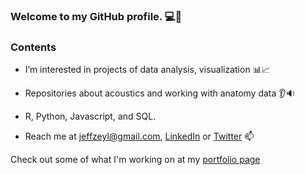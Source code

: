 ### Welcome to my GitHub profile. :computer::wave:

### Contents
- I’m interested in projects of data analysis, visualization :bar_chart::chart_with_upwards_trend:
- Repositories about acoustics and working with anatomy data :ear::sound:
- R, Python, Javascript, and SQL. 


- Reach me at <jeffzeyl@gmail.com>, [LinkedIn](https://www.linkedin.com/in/jeff-zeyl/) or [Twitter](https://twitter.com/jeff_zeyl) :mailbox:

Check out some of what I'm working on at my [portfolio page](https://github.com/jzeyl/Portfolio)

<!--
**jzeyl/jzeyl** is a ✨ _special_ ✨ repository because its `README.md` (this file) appears on your GitHub profile.

Here are some ideas to get you started:

- 🔭 I’m currently working on ...
- 🌱 I’m currently learning ...
- 👯 I’m looking to collaborate on ...
- 🤔 I’m looking for help with ...
- 💬 Ask me about ...
- 📫 How to reach me: ...
- 😄 Pronouns: ...
- ⚡ Fun fact: ...
-->
